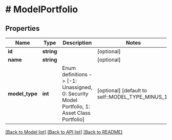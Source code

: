 # # ModelPortfolio

## Properties

Name | Type | Description | Notes
------------ | ------------- | ------------- | -------------
**id** | **string** |  | [optional]
**name** | **string** |  | [optional]
**model_type** | **int** | Enum definitions -&gt; [-1: Unassigned, 0: Security Model Portfolio, 1: Asset Class Portfolio] | [optional] [default to self::MODEL_TYPE_MINUS_1]

[[Back to Model list]](../../README.md#models) [[Back to API list]](../../README.md#endpoints) [[Back to README]](../../README.md)
